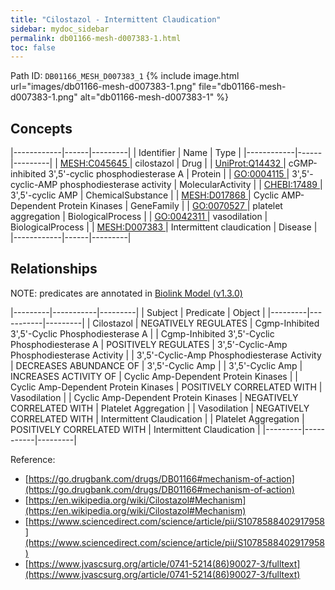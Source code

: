 ```yaml
---
title: "Cilostazol - Intermittent Claudication"
sidebar: mydoc_sidebar
permalink: db01166-mesh-d007383-1.html
toc: false 
---
```



Path ID: `DB01166_MESH_D007383_1`
{% include image.html url="images/db01166-mesh-d007383-1.png" file="db01166-mesh-d007383-1.png" alt="db01166-mesh-d007383-1" %}

## Concepts

|------------|------|---------|
| Identifier | Name | Type    |
|------------|------|---------|
| <a href="https://identifiers.org/MESH:C045645">MESH:C045645 </a> | cilostazol | Drug |
| <a href="https://identifiers.org/UniProt:Q14432">UniProt:Q14432 </a> | cGMP-inhibited 3',5'-cyclic phosphodiesterase A | Protein |
| <a href="https://identifiers.org/GO:0004115">GO:0004115 </a> | 3',5'-cyclic-AMP phosphodiesterase activity | MolecularActivity |
| <a href="https://identifiers.org/CHEBI:17489">CHEBI:17489 </a> | 3',5'-cyclic AMP | ChemicalSubstance |
| <a href="https://identifiers.org/MESH:D017868">MESH:D017868 </a> | Cyclic AMP-Dependent Protein Kinases | GeneFamily |
| <a href="https://identifiers.org/GO:0070527">GO:0070527 </a> | platelet aggregation | BiologicalProcess |
| <a href="https://identifiers.org/GO:0042311">GO:0042311 </a> | vasodilation | BiologicalProcess |
| <a href="https://identifiers.org/MESH:D007383">MESH:D007383 </a> | Intermittent claudication | Disease |
|------------|------|---------|

## Relationships


NOTE: predicates are annotated in <a href="https://github.com/biolink/biolink-model/releases/tag/v1.3.0">Biolink Model (v1.3.0)</a>

|---------|-----------|---------|
| Subject | Predicate | Object  |
|---------|-----------|---------|
| Cilostazol | NEGATIVELY REGULATES | Cgmp-Inhibited 3',5'-Cyclic Phosphodiesterase A |
| Cgmp-Inhibited 3',5'-Cyclic Phosphodiesterase A | POSITIVELY REGULATES | 3',5'-Cyclic-Amp Phosphodiesterase Activity |
| 3',5'-Cyclic-Amp Phosphodiesterase Activity | DECREASES ABUNDANCE OF | 3',5'-Cyclic Amp |
| 3',5'-Cyclic Amp | INCREASES ACTIVITY OF | Cyclic Amp-Dependent Protein Kinases |
| Cyclic Amp-Dependent Protein Kinases | POSITIVELY CORRELATED WITH | Vasodilation |
| Cyclic Amp-Dependent Protein Kinases | NEGATIVELY CORRELATED WITH | Platelet Aggregation |
| Vasodilation | NEGATIVELY CORRELATED WITH | Intermittent Claudication |
| Platelet Aggregation | POSITIVELY CORRELATED WITH | Intermittent Claudication |
|---------|-----------|---------|

Reference: 
  - [https://go.drugbank.com/drugs/DB01166#mechanism-of-action](https://go.drugbank.com/drugs/DB01166#mechanism-of-action)
  - [https://en.wikipedia.org/wiki/Cilostazol#Mechanism](https://en.wikipedia.org/wiki/Cilostazol#Mechanism)
  - [https://www.sciencedirect.com/science/article/pii/S1078588402917958](https://www.sciencedirect.com/science/article/pii/S1078588402917958)
  - [https://www.jvascsurg.org/article/0741-5214(86)90027-3/fulltext](https://www.jvascsurg.org/article/0741-5214(86)90027-3/fulltext)
